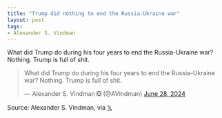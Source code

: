 ```yaml
---
title: "Trump did nothing to end the Russia-Ukraine war"
layout: post
tags:
- Alexander S. Vindman
---
```


What did Trump do during his four years to end the Russia-Ukraine war? Nothing. Trump is full of shit.

<blockquote class="twitter-tweet"><p lang="en" dir="ltr">What did Trump do during his four years to end the Russia-Ukraine war? Nothing. Trump is full of shit.</p>&mdash; Alexander S. Vindman ❎ (@AVindman) <a href="https://twitter.com/AVindman/status/1806501186427638222?ref_src=twsrc%5Etfw">June 28, 2024</a></blockquote> <script async src="https://platform.twitter.com/widgets.js" charset="utf-8"></script>

Source: Alexander S. Vindman, via [𝕏](https://x.com)
